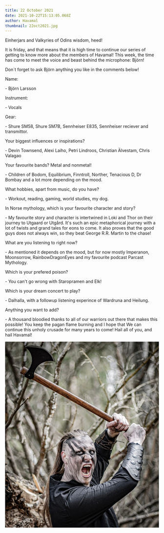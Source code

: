 ```yaml
---
title: 22 October 2021
date: 2021-10-22T15:13:05.068Z
author: Havamal
thumbnail: 22oct2021.jpg
---
```

<!--StartFragment-->

Einherjars and Valkyries of Odins wisdom, heed!

It is friday, and that means that it is high time to continue our series of getting to know more about the members of Havamal! This week, the time has come to meet the voice and beast behind the microphone: Björn!

Don´t forget to ask Björn anything you like in the comments below!

Name:

\- Björn Larsson

Instrument:

\- Vocals

Gear:

\- Shure SM58, Shure SM7B, Sennheiser E835, Sennheiser reciever and transmittor.

Your biggest influences or inspirations?

\- Devin Townsend, Alexi Laiho, Petri Lindroos, Christian Älvestam, Chris Valagao

Your favourite bands? Metal and nonmetal!

\- Children of Bodom, Equilibrium, Finntroll, Norther, Tenacious D, Dr Bombay and a lot more depending on the mood.

What hobbies, apart from music, do you have?

\- Workout, reading, gaming, world studies, my dog.

In Norse mythology, which is your favourite character and story?

\- My favourite story and character is intertwined in Loki and Thor on their journey to Utgaard or Utgård. It's such an epic metaphorical journey with a lot of twists and grand tales for eons to come. It also proves that the good guys does not always win, so they beat George R.R. Martin to the chase!

What are you listening to right now?

\- As mentioned it depends on the mood, but for now mostly Imperanon, Moonsorrow, RainbowDragonEyes and my favourite podcast Parcast Mythology.

Which is your prefered poison?

\- You can't go wrong with Staropramen and Elk!

Which is your dream concert to play?

\- Dalhalla, with a followup listening experince of Wardruna and Heilung.

Anything you want to add?

\- A thousand bloodied thanks to all of our warriors out there that makes this possible! You keep the pagan flame burning and I hope that We can continue this unholy crusade for many years to come! Hail all of you, and hail Havamal!

![](22oct2021.jpg)